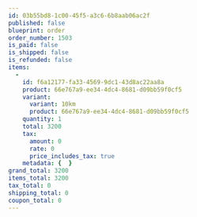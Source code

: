 ```yaml
---
id: 03b55bd8-1c00-45f5-a3c6-6b8aab06ac2f
published: false
blueprint: order
order_number: 1503
is_paid: false
is_shipped: false
is_refunded: false
items:
  -
    id: f6a12177-fa33-4569-9dc1-43d8ac22aa8a
    product: 66e767a9-ee34-4dc4-8681-d09bb59f0cf5
    variant:
      variant: 10km
      product: 66e767a9-ee34-4dc4-8681-d09bb59f0cf5
    quantity: 1
    total: 3200
    tax:
      amount: 0
      rate: 0
      price_includes_tax: true
    metadata: {  }
grand_total: 3200
items_total: 3200
tax_total: 0
shipping_total: 0
coupon_total: 0
---
```

